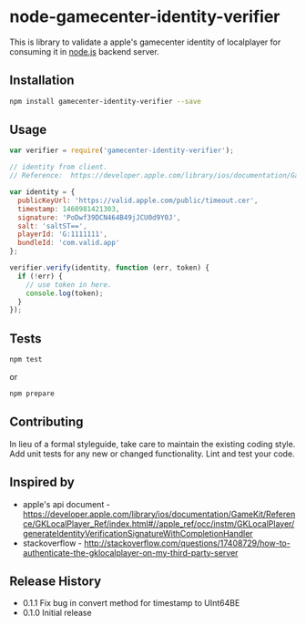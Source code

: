 # node-gamecenter-identity-verifier

This is library to validate a apple's gamecenter identity of localplayer for consuming it in [node.js][node] backend server.

## Installation

```bash
npm install gamecenter-identity-verifier --save
```

## Usage

```js
var verifier = require('gamecenter-identity-verifier');

// identity from client.
// Reference:  https://developer.apple.com/library/ios/documentation/GameKit/Reference/GKLocalPlayer_Ref/index.html#//apple_ref/occ/instm/GKLocalPlayer/generateIdentityVerificationSignatureWithCompletionHandler

var identity = {
  publicKeyUrl: 'https://valid.apple.com/public/timeout.cer',
  timestamp: 1460981421303,
  signature: 'PoDwf39DCN464B49jJCU0d9Y0J',
  salt: 'saltST==',
  playerId: 'G:1111111',
  bundleId: 'com.valid.app'
};

verifier.verify(identity, function (err, token) {
  if (!err) {
    // use token in here.
    console.log(token);
  }
});
```

## Tests

```bash
npm test
```
or
```bash
npm prepare
```

## Contributing

In lieu of a formal styleguide, take care to maintain the existing coding style.
Add unit tests for any new or changed functionality. Lint and test your code.

## Inspired by

* apple's api document - https://developer.apple.com/library/ios/documentation/GameKit/Reference/GKLocalPlayer_Ref/index.html#//apple_ref/occ/instm/GKLocalPlayer/generateIdentityVerificationSignatureWithCompletionHandler
* stackoverflow - http://stackoverflow.com/questions/17408729/how-to-authenticate-the-gklocalplayer-on-my-third-party-server

## Release History

* 0.1.1 Fix bug in convert method for timestamp to UInt64BE
* 0.1.0 Initial release

[travisimg]: https://travis-ci.org/maeltm/node-gamecenter-identity-verifier.svg?branch=master
[travis]: https://travis-ci.org/maeltm/node-gamecenter-identity-verifier
[coverallsimg]: https://coveralls.io/repos/maeltm/node-gamecenter-identity-verifier/badge.svg?branch=master&service=github
[coveralls]: https://coveralls.io/github/maeltm/node-gamecenter-identity-verifier?branch=master
[node]: http://nodejs.org/
